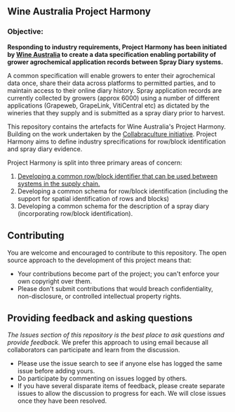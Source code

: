 ## Wine Australia Project Harmony

### Objective:
**Responding to industry requirements, Project Harmony has been initiated by [Wine Australia](https://www.wineaustralia.com/about-us) to create a data specification enabling portability of  grower agrochemical application records between Spray Diary systems.**

A common specification will enable growers to enter their agrochemical data once, share their data across platforms to permitted parties, and to maintain access to their online diary history. Spray application records are currently collected by growers (approx 6000) using a number of different applications (Grapeweb, GrapeLink, VitiCentral etc) as dictated by the wineries that they supply and is submitted as a spray diary prior to harvest.

This repository contains the artefacts for Wine Australia's Project Harmony. Building on the work undertaken by the [Collabraculture initiative](https://www.wineaustralia.com/research/projects/collabriculture-an-open-and-collaborative-approach-to-technology-in-the-wine-industry). Project Harmony aims to define industry sprecifications for row/block identification and spray diary evidence.

Project Harmony is split into three primary areas of concern:

1. [Developing a common row/block identifier that can be used between systems in the supply chain.](https://github.com/morethanmachines/project-harmony/blob/main/specifications/block/documents/block-id.md)
2. Developing a common schema for row/block identification (including the support for spatial identification of rows and blocks) 
3. Developing a common schema for the description of a spray diary (incorporating row/block identification).

## Contributing
You are welcome and encouraged to contribute to this repository. The open source approach to the development of this project means that:

* Your contributions become part of the project; you can't enforce your own copyright over them.
* Please don't submit contributions that would breach confidentiality, non-disclosure, or controlled intellectual property rights.

## Providing feedback and asking questions
*The Issues section of this repository is the best place to ask questions and provide feedback.* We prefer this approach to using email because all collaborators can participate and learn from the discussion.

* Please use the issue search to see if anyone else has logged the same issue before adding yours.
* Do participate by commenting on issues logged by others.
* If you have several disparate items of feedback, please create separate issues to allow the discussion to progress for each. We will close issues once they have been resolved.
